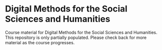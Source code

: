 # Digital Methods for the Social Sciences and Humanities
Course material for Digital Methods for the Social Sciences and Humanities. This repository is only partially populated. Please check back for more material as the course progresses.
